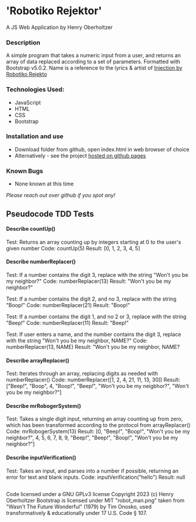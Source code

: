 # 'Robotiko Rejektor'

A JS Web Application by Henry Oberholtzer

### Description

A simple program that takes a numeric input from a user, and returns an array of data replaced according to a set of parameters. Formatted with Bootstrap v5.0.2. Name is a reference to the lyrics & artist of [Injection by Robotiko Rejekto](https://www.youtube.com/watch?v=vYZRfDmwDDw)

### Technologies Used:

* JavaScript
* HTML
* CSS
* Bootstrap


### Installation and use

* Download folder from github, open index.html in web browser of choice
* Alternatively - see the project [hosted on github pages](https://henry-oberholtzer.github.io/mr-roboger/)

### Known Bugs

* None known at this time

_Please reach out over github if you spot any!_

## Pseudocode TDD Tests

#### Describe countUp()
Test: Returns an array counting up by integers starting at 0 to the user's given number
Code: countUp(5)
Result: [0, 1, 2, 3, 4, 5]

#### Describe numberReplacer()
Test: If a number contains the digit 3, replace with the string "Won't you be my neighbor?"
Code: numberReplacer(13)
Result: "Won't you be my neighbor?"

Test: If a number contains the digit 2, and no 3, replace with the string "Boop!"
Code: numberReplacer(21)
Result: "Boop!"

Test: If a number contains the digit 1, and no 2 or 3, replace with the string "Beep!"
Code: numberReplacer(11)
Result: "Beep!"

Test: If user enters a name, and the number contains the digit 3, replace with the string "Won't you be my neighbor, NAME?"
Code: numberReplacer(13, NAME)
Result: "Won't you be my neighbor, NAME?

#### Describe arrayReplacer()
Test: Iterates through an array, replacing digits as needed with numberReplacer()
Code: numberReplacer([1, 2, 4, 21, 11, 13, 30])
Result: ["Beep!", "Boop", 4, "Boop!", "Beep!", "Won't you be my neigbhor?", "Won't you be my neighbor?"]

#### Describe mrRobogerSystem()
Test: Takes a single digit input, returning an array counting up from zero, which has been transformed according to the protocol from arrayReplacer()
Code: mrRobogerSystem(13)
Result: [0, "Beep!", "Boop!", "Won't you be my neighbor?", 4, 5, 6, 7, 8, 9, "Beep!", "Beep!", "Boop!", "Won't you be my neighbor?"]

#### Describe inputVerification()
Test: Takes an input, and parses into a number if possible, returning an error for text and blank inputs.
Code: inputVerification("hello")
Result: null

##

Code licensed under a GNU GPLv3 license
Copyright 2023 (c) Henry Oberholtzer
Bootstrap is licensed under MIT
"robot_man.png" taken from "Wasn't The Future Wonderful" (1979) by Tim Onosko, used transformatively & educationally under 17 U.S. Code § 107.
